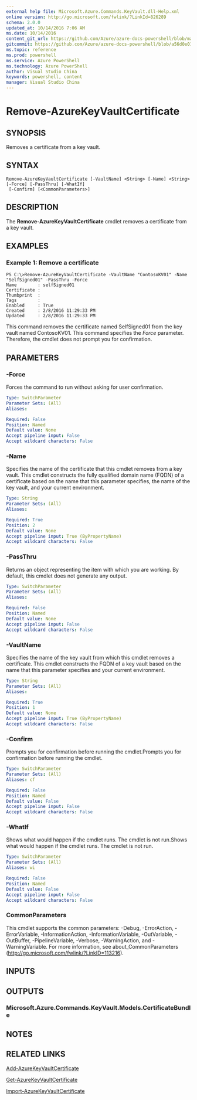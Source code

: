 ```yaml
---
external help file: Microsoft.Azure.Commands.KeyVault.dll-Help.xml
online version: http://go.microsoft.com/fwlink/?LinkId=826289
schema: 2.0.0
updated_at: 10/14/2016 7:06 AM
ms.date: 10/14/2016
content_git_url: https://github.com/Azure/azure-docs-powershell/blob/master/azureps-cmdlets-docs/ResourceManager/AzureRM.KeyVault/v2.0/CmdletMDs/Remove-AzureKeyVaultCertificate.md
gitcommit: https://github.com/Azure/azure-docs-powershell/blob/a56d0e01e65c2c33aa2af13dd29addc94ead6e88/azureps-cmdlets-docs/ResourceManager/AzureRM.KeyVault/v2.0/CmdletMDs/Remove-AzureKeyVaultCertificate.md
ms.topic: reference
ms.prod: powershell
ms.service: Azure PowerShell
ms.technology: Azure PowerShell
author: Visual Studio China
keywords: powershell, content
manager: Visual Studio China
---
```


# Remove-AzureKeyVaultCertificate

## SYNOPSIS
Removes a certificate from a key vault.

## SYNTAX

```
Remove-AzureKeyVaultCertificate [-VaultName] <String> [-Name] <String> [-Force] [-PassThru] [-WhatIf]
 [-Confirm] [<CommonParameters>]
```

## DESCRIPTION
The **Remove-AzureKeyVaultCertificate** cmdlet removes a certificate from a key vault.

## EXAMPLES

### Example 1: Remove a certificate
```
PS C:\>Remove-AzureKeyVaultCertificate -VaultName "ContosoKV01" -Name "SelfSigned01" -PassThru -Force
Name        : selfSigned01
Certificate : 
Thumbprint  : 
Tags        : 
Enabled     : True
Created     : 2/8/2016 11:29:33 PM
Updated     : 2/8/2016 11:29:33 PM
```

This command removes the certificate named SelfSigned01 from the key vault named ContosoKV01.
This command specifies the *Force* parameter.
Therefore, the cmdlet does not prompt you for confirmation.

## PARAMETERS

### -Force
Forces the command to run without asking for user confirmation.

```yaml
Type: SwitchParameter
Parameter Sets: (All)
Aliases: 

Required: False
Position: Named
Default value: None
Accept pipeline input: False
Accept wildcard characters: False
```

### -Name
Specifies the name of the certificate that this cmdlet removes from a key vault.
This cmdlet constructs the fully qualified domain name (FQDN) of a certificate based on the name that this parameter specifies, the name of the key vault, and your current environment.

```yaml
Type: String
Parameter Sets: (All)
Aliases: 

Required: True
Position: 2
Default value: None
Accept pipeline input: True (ByPropertyName)
Accept wildcard characters: False
```

### -PassThru
Returns an object representing the item with which you are working.
By default, this cmdlet does not generate any output.

```yaml
Type: SwitchParameter
Parameter Sets: (All)
Aliases: 

Required: False
Position: Named
Default value: None
Accept pipeline input: False
Accept wildcard characters: False
```

### -VaultName
Specifies the name of the key vault from which this cmdlet removes a certificate.
This cmdlet constructs the FQDN of a key vault based on the name that this parameter specifies and your current environment.

```yaml
Type: String
Parameter Sets: (All)
Aliases: 

Required: True
Position: 1
Default value: None
Accept pipeline input: True (ByPropertyName)
Accept wildcard characters: False
```

### -Confirm
Prompts you for confirmation before running the cmdlet.Prompts you for confirmation before running the cmdlet.

```yaml
Type: SwitchParameter
Parameter Sets: (All)
Aliases: cf

Required: False
Position: Named
Default value: False
Accept pipeline input: False
Accept wildcard characters: False
```

### -WhatIf
Shows what would happen if the cmdlet runs.
The cmdlet is not run.Shows what would happen if the cmdlet runs.
The cmdlet is not run.

```yaml
Type: SwitchParameter
Parameter Sets: (All)
Aliases: wi

Required: False
Position: Named
Default value: False
Accept pipeline input: False
Accept wildcard characters: False
```

### CommonParameters
This cmdlet supports the common parameters: -Debug, -ErrorAction, -ErrorVariable, -InformationAction, -InformationVariable, -OutVariable, -OutBuffer, -PipelineVariable, -Verbose, -WarningAction, and -WarningVariable. For more information, see about_CommonParameters (http://go.microsoft.com/fwlink/?LinkID=113216).

## INPUTS

## OUTPUTS

### Microsoft.Azure.Commands.KeyVault.Models.CertificateBundle

## NOTES

## RELATED LINKS

[Add-AzureKeyVaultCertificate](.\Add-AzureKeyVaultCertificate.md)

[Get-AzureKeyVaultCertificate](.\Get-AzureKeyVaultCertificate.md)

[Import-AzureKeyVaultCertificate](.\Import-AzureKeyVaultCertificate.md)

